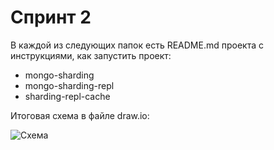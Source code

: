 # Спринт 2

В каждой из следующих папок есть README.md проекта с инструкциями, как запустить проект:

 - mongo-sharding
 - mongo-sharding-repl
 - sharding-repl-cache

Итоговая схема  в файле draw.io:

![Схема](drawio.png)
